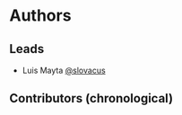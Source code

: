 <!-- Space: DOCKER-UBUNTU-ANSIBLE -->
<!-- Title: Authors -->

# Authors

## Leads

- Luis Mayta [@slovacus](https://github.com/luismayta)

## Contributors (chronological)
